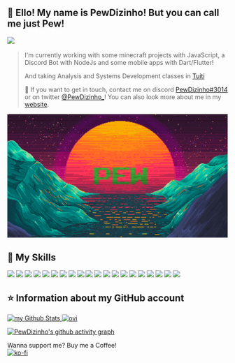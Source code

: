 ## 💜 Ello! My name is <strong>PewDizinho!</strong> But you can call me just <strong>Pew</strong>!
![](https://komarev.com/ghpvc/?username=PewDizinho&color=006bed&style=for-the-badge)
> I'm currently working with some minecraft projects with JavaScript, a Discord Bot with NodeJs and some mobile apps with Dart/Flutter!
> 
> And taking Analysis and Systems Development classes in [Tuiti](https://tuiuti.edu.br/)
> 
> 💬 If you want to get in touch, contact me on discord [PewDizinho#3014](https://cnpcscripts.com/pew) or on twitter [@PewDizinho_](https://twitter.com/PewDizinho_)! You can also look more about me in my [website](https://pewdizinho.github.io/).

<img src="Background.png" min-width="200px" max-width="700px" width="700px" alt="Background">


## 🚀 My Skills
<div display="flex" id="icons">
<img   src="https://user-images.githubusercontent.com/25181517/117447155-6a868a00-af3d-11eb-9cfe-245df15c9f3f.png" width="80px">
<img   src="https://user-images.githubusercontent.com/25181517/183568594-85e280a7-0d7e-4d1a-9028-c8c2209e073c.png" width="80px">
 
<img   src="https://user-images.githubusercontent.com/25181517/186150365-da1eccce-6201-487c-8649-45e9e99435fd.png" width="80px">
<img   src="https://user-images.githubusercontent.com/25181517/186150304-1568ffdf-4c62-4bdc-9cf1-8d8efcea7c5b.png" width="80px">

<img   src="https://user-images.githubusercontent.com/25181517/192158954-f88b5814-d510-4564-b285-dff7d6400dad.png" width="80px">
<img   src="https://user-images.githubusercontent.com/25181517/183898674-75a4a1b1-f960-4ea9-abcb-637170a00a75.png" width="80px">
<img   src="https://user-images.githubusercontent.com/25181517/183898054-b3d693d4-dafb-4808-a509-bab54cf5de34.png" width="80px">

<img   src="https://user-images.githubusercontent.com/25181517/192108372-f71d70ac-7ae6-4c0d-8395-51d8870c2ef0.png" width="80px">
<img   src="https://user-images.githubusercontent.com/25181517/192108374-8da61ba1-99ec-41d7-80b8-fb2f7c0a4948.png" width="80px">




<img   src="https://user-images.githubusercontent.com/25181517/121401671-49102800-c959-11eb-9f6f-74d49a5e1774.png" width="80px">

<img   src="https://user-images.githubusercontent.com/25181517/192106073-90fffafe-3562-4ff9-a37e-c77a2da0ff58.png" width="80px">

<img   src="https://user-images.githubusercontent.com/25181517/183570228-6a040b9f-3ddf-47a2-a201-743121dac664.png" width="80px">
<img   src="https://user-images.githubusercontent.com/25181517/183896128-ec99105a-ec1a-4d85-b08b-1aa1620b2046.png" width="80px">
<img   src="https://user-images.githubusercontent.com/25181517/117208736-bdedc080-adf5-11eb-912f-61c7d43705f6.png" width="80px">
<img   src="https://github.com/marwin1991/profile-technology-icons/assets/136815194/02494c7c-de6a-43a6-9293-6369696842ed" width="80px">
<img   src="https://user-images.githubusercontent.com/25181517/189715289-df3ee512-6eca-463f-a0f4-c10d94a06b2f.png" width="80px">
<img   src="https://user-images.githubusercontent.com/25181517/193427941-9437dbbe-376f-40dc-9573-0ef5c02a26a7.png" width="80px">
<img   src="https://user-images.githubusercontent.com/25181517/192108891-d86b6220-e232-423a-bf5f-90903e6887c3.png" width="80px">
<img   src="https://user-images.githubusercontent.com/25181517/192108892-6e9b5cdf-4e35-4a70-ad9a-801a93a07c1c.png" width="80px">
<img   src="https://user-images.githubusercontent.com/25181517/192108890-200809d1-439c-4e23-90d3-b090cf9a4eea.png" width="80px">



</div>


## ⭐ Information about my GitHub account

<a href="https://github.com/PewDizinho">
 <img src="https://github-readme-stats.vercel.app/api?username=PewDizinho&include_all_commits=true&count_private=true&show_icons=true&line_height=20&title_color=2B5BBD&icon_color=1124BB&text_color=A1A1A1&bg_color=0,000000,130F40" alt="my Github Stats"/>

 
<img src="https://github-readme-stats.vercel.app/api/top-langs?username=PewDizinho&show_icons=true&locale=en&layout=compact&theme=chartreuse-dark" alt="ovi" width=355px/>
 
[![PewDizinho's github activity graph](https://github-readme-activity-graph.cyclic.app/graph?username=PewDizinho&theme=react-dark)](https://github.com/ashutosh00710/github-readme-activity-graph)
 
 
Wanna support me? Buy me a Coffee!
<br>
[![ko-fi](https://ko-fi.com/img/githubbutton_sm.svg)](https://ko-fi.com/E1E1BAPMC)
